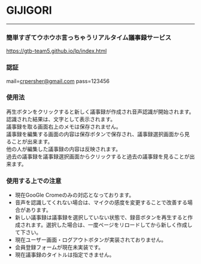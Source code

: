 # GIJIGORI

* * *
### 簡単すぎてウホウホ言っちゃうリアルタイム議事録サービス
https://gtb-team5.github.io/lp/index.html

### 認証
mail=crpersher@gmail.com
pass=123456

### 使用法
再生ボタンをクリックすると新しく議事録が作成され音声認識が開始されます。<br>
認識された結果は、文字として表示されます。<br>
議事録を取る画面右上のメモは保存されません。<br>
議事録を編集する画面の内容は保存ボタンで保存され、議事録選択画面から見ることが出来ます。<br>
他の人が編集した議事録の内容は反映されます。<br>
過去の議事録を議事録選択画面からクリックすると過去の議事録を見ることが出来ます。<br>


### 使用する上での注意
+ 現在GooGle Cromeのみの対応となっております。
+ 音声を認識してくれない場合は、マイクの感度を変更することで改善する場合があります。
+ 新しい議事録は議事録を選択していない状態で、録音ボタンを再生すると作成されます。選択した場合は、一度ページをリロードしてから新しく作成して下さい。
+ 現在ユーザー画面・ログアウトボタンが実装されておりません。
+ 会員登録フォームが現在未実装です。
+ 現在議事録のタイトルは指定できません。